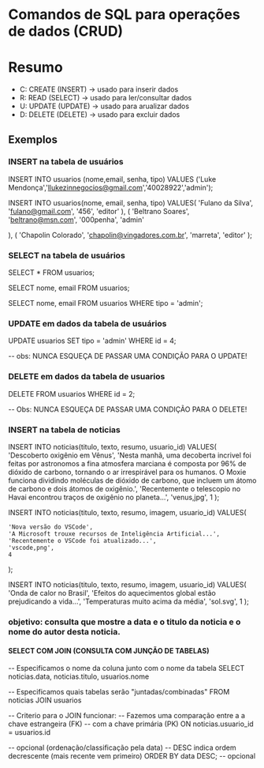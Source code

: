 # Comandos de SQL para operações de dados (CRUD)

# Resumo

- C: CREATE (INSERT) -> usado para inserir dados 
- R: READ (SELECT) -> usado para ler/consultar dados
- U: UPDATE (UPDATE) -> usado para arualizar dados
- D: DELETE (DELETE) -> usado para excluir dados

## Exemplos

### INSERT na tabela de usuários

INSERT INTO usuarios (nome,email, senha, tipo) VALUES ('Luke Mendonça','llukezinnegocios@gmail.com','40028922','admin');


INSERT INTO usuarios(nome, email, senha, tipo)
VALUES(
    'Fulano da Silva',
    'fulano@gmail.com',
    '456',
    'editor'
), (
    'Beltrano Soares',           
    'beltrano@msn.com',
    '000penha',
    'admin'

), (
    'Chapolin Colorado',
    'chapolin@vingadores.com.br',
    'marreta',
    'editor'
);

### SELECT na tabela de usuários

SELECT * FROM usuarios;

SELECT nome, email FROM usuarios;

SELECT nome, email FROM usuarios WHERE tipo = 'admin';

### UPDATE em dados da tabela de usuários

UPDATE usuarios SET tipo = 'admin' 
WHERE id = 4;

-- obs: NUNCA ESQUEÇA DE PASSAR UMA CONDIÇÃO PARA O UPDATE!


### DELETE em dados da tabela de usuarios

DELETE FROM usuarios WHERE id = 2;

-- Obs: NUNCA ESQUEÇA DE PASSAR UMA CONDIÇÃO PARA O DELETE!


### INSERT na tabela de noticias

INSERT INTO noticias(titulo, texto, resumo, usuario_id)
VALUES(
   'Descoberto oxigênio em Vênus',
    'Nesta manhã, uma decoberta incrivel foi feitas por astronomos a fina atmosfera marciana é composta por 96% de dióxido de carbono, tornando o ar irrespirável para os humanos. O Moxie funciona dividindo moléculas de dióxido de carbono, que incluem um átomo de carbono e dois átomos de oxigênio.',
    'Recentemente o telescopio no Havai encontrou traços de oxigênio no planeta...',
    'venus,jpg',
    1
);

INSERT INTO noticias(titulo, texto, resumo, imagem, usuario_id)
VALUES(

    'Nova versão do VSCode',
    'A Microsoft trouxe recursos de Inteligência Artificial...',
    'Recentemente o VSCode foi atualizado...',
    'vscode,png',
    4
);

INSERT INTO noticias(titulo, texto, resumo, imagem, usuario_id)
VALUES(
    'Onda de calor no Brasil',
    'Efeitos do aquecimentos global estão prejudicando a vida...',
    'Temperaturas muito acima da média',
    'sol.svg',
    1
);


### objetivo: consulta que mostre a data e o titulo da noticia e o nome do autor desta noticia.

#### SELECT COM JOIN (CONSULTA COM JUNÇÃO DE TABELAS)

-- Especificamos o nome da coluna junto com o nome da tabela
SELECT
    noticias.data,
    noticias.titulo,
    usuarios.nome

-- Especificamos quais tabelas serão "juntadas/combinadas"
FROM noticias JOIN usuarios

-- Criterio para o JOIN funcionar:
-- Fazemos uma comparação entre a a chave estrangeira (FK)
-- com a chave primária (PK)
ON noticias.usuario_id = usuarios.id

-- opcional (ordenação/classificação pela data)
-- DESC indica ordem decrescente (mais recente vem primeiro)
ORDER BY data DESC; -- opcional
